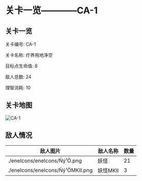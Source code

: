 # 关卡一览————CA-1


## 关卡一览

关卡编号: CA-1

关卡名称: 疗养用地净空

目标点生命值: 8

敌人总数: 24

理智消耗: 10


## 关卡地图
![CA-1](./oprMap/CA-1.png)

## 敌人情况

| 敌人图片 | 敌人名称 | 数量  |
|---------|-----|-----|
| ./eneIcons/eneIcons/Ñý¹Ö.png| 妖怪  |   21  |
| ./eneIcons/eneIcons/Ñý¹ÖMKII.png| 妖怪MKII  |   3  |
